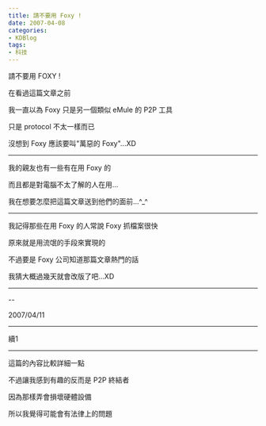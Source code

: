 ```yaml
---
title: 請不要用 Foxy !
date: 2007-04-08
categories:
- KDBlog
tags:
- 科技
---
```

請不要用 FOXY !



在看過這篇文章之前

我一直以為 Foxy 只是另一個類似 eMule 的 P2P 工具

只是 protocol 不太一樣而已

沒想到 Foxy 應該要叫"萬惡的 Foxy"...XD

---

我的親友也有一些有在用 Foxy 的

而且都是對電腦不太了解的人在用...

我在想要怎麼把這篇文章送到他們的面前...^_^

---

我記得那些在用 Foxy 的人常說 Foxy 抓檔案很快

原來就是用流氓的手段來實現的

不過要是 Foxy 公司知道那篇文章熱門的話

我猜大概過幾天就會改版了吧...XD

---

--

2007/04/11

---

續1

---

這篇的內容比較詳細一點

不過讓我感到有趣的反而是 P2P 終結者

因為那樣弄會損壞硬體設備

所以我覺得可能會有法律上的問題

